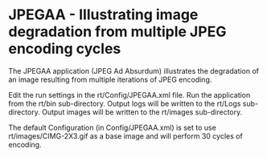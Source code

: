 # JPEGAA  -  Illustrating image degradation from multiple JPEG encoding cycles
The JPEGAA application (JPEG Ad Absurdum) illustrates the degradation of an image resulting from multiple iterations of
JPEG encoding.

Edit the run settings in the rt/Config/JPEGAA.xml file.
Run the application from the rt/bin sub-directory.
Output logs will be written to the rt/Logs sub-directory.
Output images will be written to the rt/images sub-directory.

The default Configuration (in Config/JPEGAA.xml) is set to use rt/images/CIMG-2X3.gif as a base image and
will perform 30 cycles of encoding.


